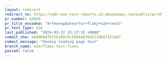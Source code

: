 ```yaml
---
layout: redirect
redirect_to: https://a8c-woo-test-reports.s3.amazonaws.com/public/pr/45856/e2e/index.html
pr_number: 45856
pr_title_encoded: "A+few+updates+for+flaky+e2e+tests"
pr_test_type: e2e
last_published: "2024-03-22 23:17:15 +0000"
commit_sha: e6dd68d35f2b180c8c5680a0f6d1218687151ab7
commit_message: "Unskip loading page test"
branch_name: e2e/flaky-test-fixes
passed: false
---
```

